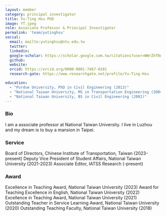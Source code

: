 ```yaml
---
layout: member
category: principal investigator
title: Yu-Ting Hsu PhD
image: YT.jpeg
role: Associate Professor & Principal Investigator
permalink: 'team/yutinghsu'
social:
  email: mailto:yutinghsu@ntu.edu.tw
  twitter:
  linkedin: 
  google-scholar: https://scholar.google.com.tw/citations?user=WWrZhf0AAAAJ&hl=zh-TW
  github:
  website:
  orcid: https://orcid.org/0000-0001-7467-0101
  research-gate: https://www.researchgate.net/profile/Yu-Ting-Hsu

education:
  - "Purdue University, PhD in Civil Engineering (2013)"
  - "National Taiwan University, MS in Transportation Engineering (2004)"
  - "National Taiwan University, BS in Civil Engineering (2002)"
---
```


<h3>Bio</h3>
I am a associate professor at National Taiwan University. I live in Luzhou and my dream is to buy a mansion in Taipei.

<h3>Service</h3>
Board of Directors, Chinese Institute of Transportation, Taiwan (2023-present)
Deputy Vice President of Student Affairs, National Taiwan University (2021-2023)
Associate Editor, IATSS Research (-present)

<h3>Award</h3>
Excellence in Teaching Award, National Taiwan University (2023)
Award for Teaching Excellence in English, National Taiwan University (2022)
Excellence in Teaching Award, National Taiwan University (2021)
Outstanding Teacher in Service Learning Award, National Taiwan University (2020)
Outstanding Teaching Faculty, National Taiwan University (2018)


